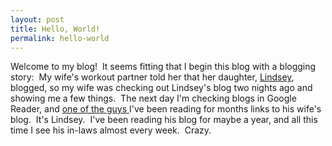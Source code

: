 ```yaml
---
layout: post
title: Hello, World!
permalink: hello-world
---
```


Welcome to my blog!  It seems fitting that I begin this blog with a blogging story:  My wife's workout partner told her that her daughter, <a href="http://lindseysnow.com/">Lindsey</a>, blogged, so my wife was checking out Lindsey's blog two nights ago and showing me a few things.  The next day I'm checking blogs in Google Reader, and <a href="http://www.smoothharold.com/">one of the guys </a>I've been reading for months links to his wife's blog.  It's Lindsey.  I've been reading his blog for maybe a year, and all this time I see his in-laws almost every week.  Crazy.